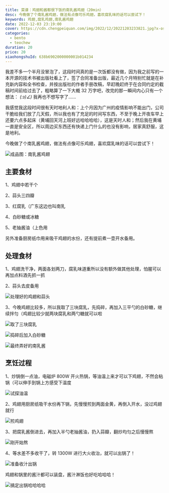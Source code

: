 ```yaml
---
title: 菜谱：鸡翅和酱都很下饭的南乳酱鸡翅（20min）
desc: 今晚做了个南乳酱鸡翅，做法有点像可乐鸡翅，喜欢腐乳味的话可以尝试下！
keywords: 鸡翅,腐乳鸡翅,南乳酱鸡翅
date: 2022-12-03 23:19:00
cover: https://cdn.chengpeiquan.com/img/2022/12/20221203233821.jpg?x-oss-process=image/interlace,1
categories:
  - bento
  - teochew
duration: 20
price: 20
xiaohongshuId: 638b6902000000001b014234
---
```


我差不多一个半月没冒泡了，这段时间真的是一次饭都没有做，因为我之前写的一本开源的技术书被出版社看上了，签了合同准备出版，最近几个月特别忙就是在补充新内容和全书检查，并按出版社的作者手册改稿，早赶晚赶终于在合同约定的截稿时间前给过去了，粗略算了一下大概 32 万字吧，改完的那一瞬间内心只有一个想法： _(:з)∠)_ 我再也不想写字了……

我感觉我这段时间很有天时地利人和：上个月因为广州的疫情影响不能出门，公司干脆给我们放了几天假，所以我也有了充足的时间写东西，不至于晚上开夜车早上还要六点多起床（黄埔回天河上班好远哈哈哈哈），这是天时人和；然后我在黄埔一直是安全区，所以周边买东西还有快递上门什么的也没有影响，居家真舒服，这是地利。

今晚做了个南乳酱鸡翅，做法有点像可乐鸡翅，喜欢腐乳味的话可以尝试下！

![成品图：南乳酱鸡翅](https://cdn.chengpeiquan.com/img/2022/12/20221203233846.jpg?x-oss-process=image/interlace,1)

## 主要食材

1、鸡翅中若干个

2、蒜头三四瓣

3、红腐乳（广东这边也叫南乳

4、白砂糖或冰糖

5、老抽酱油（上色用

另外准备厨房纸巾用来吸干鸡翅的水份，还有提前煮一壶开水备用。

## 处理食材

1、鸡翅洗干净，两面各划两刀，腐乳味道重所以没有额外做其他处理，怕腥可以再加点料酒先抓一抓

2、蒜头去皮备用

![处理好的鸡翅和蒜头](https://cdn.chengpeiquan.com/img/2022/12/20221203233837.jpg?x-oss-process=image/interlace,1)

3、今晚鸡翅比较多，所以我取了三块腐乳，先捣碎，再加入三平勺的白砂糖，继续拌匀（鸡翅比较少就两块腐乳和两勺糖就可以啦

![取了三块腐乳](https://cdn.chengpeiquan.com/img/2022/12/20221203233838.jpg?x-oss-process=image/interlace,1)

![捣碎后加入白砂糖](https://cdn.chengpeiquan.com/img/2022/12/20221203233839.jpg?x-oss-process=image/interlace,1)

![最终弄好的南乳酱](https://cdn.chengpeiquan.com/img/2022/12/20221203233840.jpg?x-oss-process=image/interlace,1)

## 烹饪过程

1、炒锅倒一点油，电磁炉 800W 开火热锅，等油温上来才可以下鸡翅，不然会粘锅（可以伸手到锅上方感受下温度

![试探油温](https://cdn.chengpeiquan.com/img/2022/12/20221203233841.jpg?x-oss-process=image/interlace,1)

2、鸡翅用厨房纸吸干水份再下锅，先慢慢煎到两面金黄，再倒入开水，没过鸡翅就行

![煎鸡翅](https://cdn.chengpeiquan.com/img/2022/12/20221203233842.jpg?x-oss-process=image/interlace,1)

3、把腐乳酱倒进去，再加入半勺老抽酱油，扔入蒜瓣，翻炒均匀之后慢慢熬

![刚开始熬](https://cdn.chengpeiquan.com/img/2022/12/20221203233843.jpg?x-oss-process=image/interlace,1)

4、等水差不多收干了，转 1300W 进行大火收治，就可以出锅了！

![准备收汁出锅](https://cdn.chengpeiquan.com/img/2022/12/20221203233844.jpg?x-oss-process=image/interlace,1)

鸡翅和锅里的酱汁都可以装盘，酱汁淋饭也好吃哈哈哈！

![搞定出锅哈哈哈哈](https://cdn.chengpeiquan.com/img/2022/12/20221203233845.jpg?x-oss-process=image/interlace,1)

